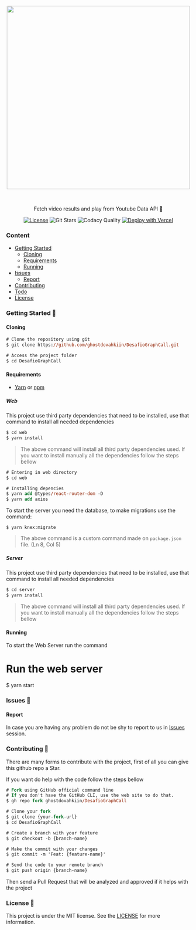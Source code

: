 <!--
    Thank you for reading this
    If you´re having any problem with this project please contact in the issues session
-->

<!-- VARS -->

[license-badge]: https://img.shields.io/github/license/ghostdovahkiin/DesafioGraphCall?color=%238257E5
[star-badge]: https://img.shields.io/github/stars/ghostdovahkiin/DesafioGraphCall?color=8257E5&logo=github
[last-commit-badge]: https://img.shields.io/github/last-commit/ghostdovahkiin/DesafioGraphCall?color=%238257E5
[codacy-badge]: https://app.codacy.com/project/badge/Grade/b2d32fa731984f3e9c3eaa814861c9db
[vercel-url]: https://vercel.com/import/git?s=https%3A%2F%2Fgithub.com%2Fvercel%2Fnext.js%2Ftree%2Fcanary%2Fexamples%2Fhello-world
[license-url]: https://github.com/ghostdovahkiin/DesafioGraphCall/blob/master/LICENSE
[issues-url]: https://github.com/ghostdovahkiin/DesafioGraphCall/issues/
[node-url]: https://nodejs.org/en
[yarn-url]: https://classic.yarnpkg.com/
[npm-url]: https://www.npmjs.com/
[expo-url]: https://expo.io/

<!-- VARS -->

<div align="center">

<img width="500px" align="center" src="https://www.graphcall.com/resources/images/external/logo-dark.png"></img>

</div>

<br>
<p align="center">
    Fetch video results and play from Youtube Data API 🚀
</p>

<div align="center">

[![License][license-badge]][license-url]
![Git Stars][star-badge]
![Codacy Quality][codacy-badge]
[![Deploy with Vercel](https://vercel.com/button)][vercel-url]

</div>

### Content

- [Getting Started](#Getting-Started-)
  - [Cloning](#Cloning)
  - [Requirements](#Requirements)
  - [Running](#Running)
- [Issues](#Issues-)
  - [Report](#Report)
- [Contributing](#Contributing-)
- [Todo](#Todo-)
- [License](#License-)

### Getting Started 🚀

#### Cloning

```ps
# Clone the repository using git
$ git clone https://github.com/ghostdovahkiin/DesafioGraphCall.git

# Access the project folder
$ cd DesafioGraphCall
```

#### Requirements

- [Yarn][yarn-url] or [npm][npm-url]

##### Web

This project use third party dependencies that need to be installed, use that command to install all needed dependencies

```ps
$ cd web
$ yarn install
```

> The above command will install all third party dependencies used. If you want to install manually all the dependencies follow the steps bellow

```ps
# Entering in web directory
$ cd web

# Installing depencies
$ yarn add @types/react-router-dom -D
$ yarn add axios
```

To start the server you need the database, to make migrations use the command:

```
$ yarn knex:migrate
```

> The above command is a custom command made on `package.json` file. (Ln 8, Col 5)

##### Server

This project use third party dependencies that need to be installed, use that command to install all needed dependencies

```ps
$ cd server
$ yarn install
```

> The above command will install all third party dependencies used. If you want to install manually all the dependencies follow the steps bellow

#### Running

To start the Web Server run the command

# Run the web server

\$ yarn start

### Issues 🐛

#### Report

In case you are having any problem do not be shy to report to us in [Issues][issues-url] session.

### Contributing 🤝

There are many forms to contribute with the project, first of all you can give this github repo a Star.

If you want do help with the code follow the steps bellow

```ps
# Fork using GitHub official command line
# If you don't have the GitHub CLI, use the web site to do that.
$ gh repo fork ghostdovahkiin/DesafioGraphCall

# Clone your fork
$ git clone {your-fork-url}
$ cd DesafioGraphCall

# Create a branch with your feature
$ git checkout -b {branch-name}

# Make the commit with your changes
$ git commit -m 'Feat: {feature-name}'

# Send the code to your remote branch
$ git push origin {branch-name}
```

Then send a Pull Request that will be analyzed and approved if it helps with the project

### License 📝

This project is under the MIT license. See the [LICENSE][license-url] for more information.
